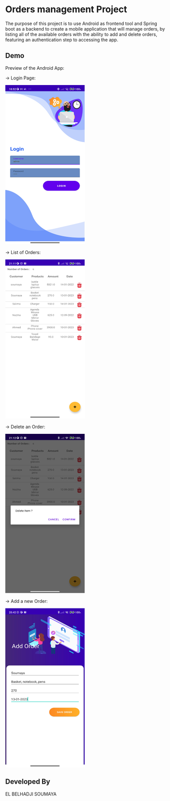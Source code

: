 
# Orders management Project

The purpose of this project is to use Android as frontend tool and Spring boot as a backend to create a mobile application that will manage orders, by listing all of the available orders with the ability to add and delete orders, featuring an authentication step to accessing the app.




## Demo

Preview of the Android App: 

-> Login Page:

<img src="https://github.com/be-soumaya/Orders_Android_Spring/blob/main/Orders_frontend/login.png" width="250" height="500" />


-> List of Orders:


<img src="https://github.com/be-soumaya/Orders_Android_Spring/blob/main/Orders_frontend/list.png" width="250" height="500" />


-> Delete an Order:


<img src="https://github.com/be-soumaya/Orders_Android_Spring/blob/main/Orders_frontend/delete.png" width="250" height="500" />



-> Add a new Order:


<img src="https://github.com/be-soumaya/Orders_Android_Spring/blob/main/Orders_frontend/add.png" width="250" height="500" />



## Developed By

EL BELHADJI SOUMAYA


